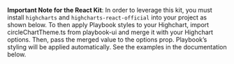 **Important Note for the React Kit**: In order to leverage this kit, you must install `highcharts` and `highcharts-react-official` into your project as shown below. To then apply Playbook styles to your Highchart, import circleChartTheme.ts from playbook-ui and merge it with your Highchart options. Then, pass the merged value to the options prop. Playbook’s styling will be applied automatically. See the examples in the documentation below.